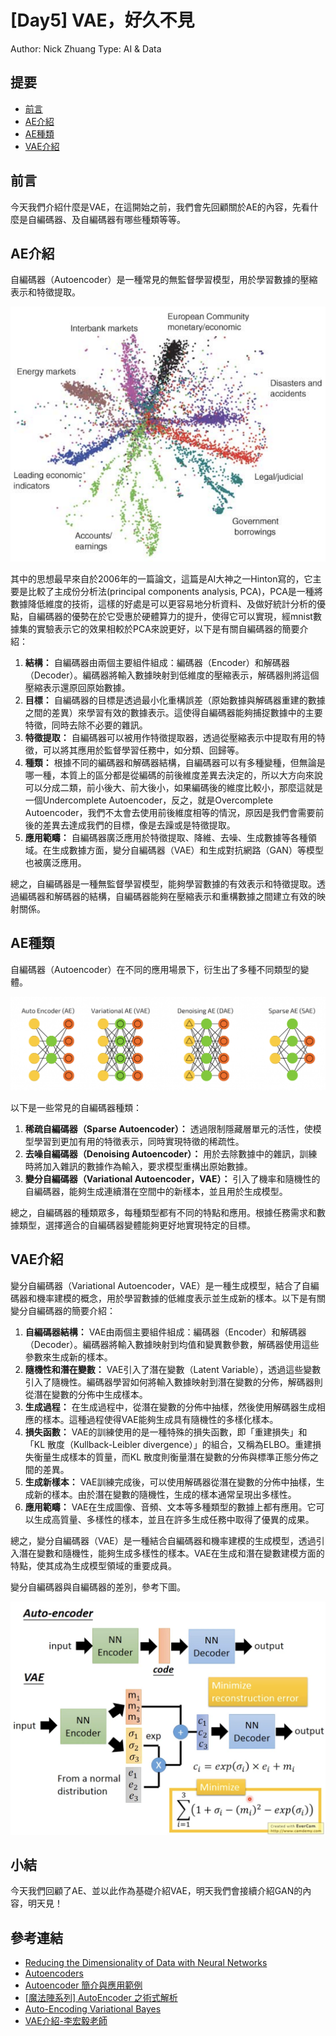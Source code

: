 # [Day5] VAE，好久不見

Author: Nick Zhuang
Type: AI & Data

## 提要

- [前言](#前言)
- [AE介紹](#ae介紹)
- [AE種類](#ae種類)
- [VAE介紹](#vae介紹)

## 前言

今天我們介紹什麼是VAE，在這開始之前，我們會先回顧關於AE的內容，先看什麼是自編碼器、及自編碼器有哪些種類等等。

## AE介紹

自編碼器（Autoencoder）是一種常見的無監督學習模型，用於學習數據的壓縮表示和特徵提取。

![1694242504459](image/README/1694242504459.png)

其中的思想最早來自於2006年的一篇論文，這篇是AI大神之一Hinton寫的，它主要是比較了主成份分析法(principal components analysis, PCA)，PCA是一種將數據降低維度的技術，這樣的好處是可以更容易地分析資料、及做好統計分析的優點，自編碼器的優勢在於它受惠於硬體算力的提升，使得它可以實現，經mnist數據集的實驗表示它的效果相較於PCA來說更好，以下是有關自編碼器的簡要介紹：

1. **結構：** 自編碼器由兩個主要組件組成：編碼器（Encoder）和解碼器（Decoder）。編碼器將輸入數據映射到低維度的壓縮表示，解碼器則將這個壓縮表示還原回原始數據。
2. **目標：** 自編碼器的目標是透過最小化重構誤差（原始數據與解碼器重建的數據之間的差異）來學習有效的數據表示。這使得自編碼器能夠捕捉數據中的主要特徵，同時去除不必要的雜訊。
3. **特徵提取：** 自編碼器可以被用作特徵提取器，透過從壓縮表示中提取有用的特徵，可以將其應用於監督學習任務中，如分類、回歸等。
4. **種類：** 根據不同的編碼器和解碼器結構，自編碼器可以有多種變種，但無論是哪一種，本質上的區分都是從編碼的前後維度差異去決定的，所以大方向來說可以分成二類，前小後大、前大後小，如果編碼後的維度比較小，那麼這就是一個Undercomplete Autoencoder，反之，就是Overcomplete Autoencoder，我們不太會去使用前後維度相等的情況，原因是我們會需要前後的差異去達成我們的目標，像是去躁或是特徵提取。
5. **應用範疇：** 自編碼器廣泛應用於特徵提取、降維、去噪、生成數據等各種領域。在生成數據方面，變分自編碼器（VAE）和生成對抗網路（GAN）等模型也被廣泛應用。

總之，自編碼器是一種無監督學習模型，能夠學習數據的有效表示和特徵提取。透過編碼器和解碼器的結構，自編碼器能夠在壓縮表示和重構數據之間建立有效的映射關係。

## AE種類

自編碼器（Autoencoder）在不同的應用場景下，衍生出了多種不同類型的變體。

![1694244252143](image/README/1694244252143.png)

以下是一些常見的自編碼器種類：

1. **稀疏自編碼器（Sparse Autoencoder）：** 透過限制隱藏層單元的活性，使模型學習到更加有用的特徵表示，同時實現特徵的稀疏性。
2. **去噪自編碼器（Denoising Autoencoder）：** 用於去除數據中的雜訊，訓練時將加入雜訊的數據作為輸入，要求模型重構出原始數據。
3. **變分自編碼器（Variational Autoencoder，VAE）：** 引入了機率和隨機性的自編碼器，能夠生成連續潛在空間中的新樣本，並且用於生成模型。

總之，自編碼器的種類眾多，每種類型都有不同的特點和應用。根據任務需求和數據類型，選擇適合的自編碼器變體能夠更好地實現特定的目標。

## VAE介紹

變分自編碼器（Variational Autoencoder，VAE）是一種生成模型，結合了自編碼器和機率建模的概念，用於學習數據的低維度表示並生成新的樣本。以下是有關變分自編碼器的簡要介紹：

1. **自編碼器結構：** VAE由兩個主要組件組成：編碼器（Encoder）和解碼器（Decoder）。編碼器將輸入數據映射到均值和變異數參數，解碼器使用這些參數來生成新的樣本。
2. **隨機性和潛在變數：** VAE引入了潛在變數（Latent Variable），透過這些變數引入了隨機性。編碼器學習如何將輸入數據映射到潛在變數的分佈，解碼器則從潛在變數的分佈中生成樣本。
3. **生成過程：** 在生成過程中，從潛在變數的分佈中抽樣，然後使用解碼器生成相應的樣本。這種過程使得VAE能夠生成具有隨機性的多樣化樣本。
4. **損失函數：** VAE的訓練使用的是一種特殊的損失函數，即「重建損失」和「KL 散度（Kullback-Leibler divergence）」的組合，又稱為ELBO。重建損失衡量生成樣本的質量，而KL 散度則衡量潛在變數的分佈與標準正態分佈之間的差異。
5. **生成新樣本：** VAE訓練完成後，可以使用解碼器從潛在變數的分佈中抽樣，生成新的樣本。由於潛在變數的隨機性，生成的樣本通常呈現出多樣性。
6. **應用範疇：** VAE在生成圖像、音頻、文本等多種類型的數據上都有應用。它可以生成高質量、多樣性的樣本，並且在許多生成任務中取得了優異的成果。

總之，變分自編碼器（VAE）是一種結合自編碼器和機率建模的生成模型，透過引入潛在變數和隨機性，能夠生成多樣性的樣本。VAE在生成和潛在變數建模方面的特點，使其成為生成模型領域的重要成員。

變分自編碼器與自編碼器的差別，參考下圖。

![1693324036992](image/README/1693324036992.png)

## 小結

今天我們回顧了AE、並以此作為基礎介紹VAE，明天我們會接續介紹GAN的內容，明天見！

## 參考連結

- [Reducing the Dimensionality of Data with Neural Networks](https://www.science.org/doi/10.1126/science.1127647)
- [Autoencoders](https://arxiv.org/pdf/2003.05991.pdf)
- [Autoencoder 簡介與應用範例](https://blog.yeshuanova.com/2018/01/autoencoder-tutorial/)
- [[魔法陣系列] AutoEncoder 之術式解析](https://ithelp.ithome.com.tw/articles/10206869)
- [Auto-Encoding Variational Bayes](https://arxiv.org/abs/1312.6114)
- [VAE介紹-李宏毅老師](https://www.youtube.com/watch?v=YNUek8ioAJk&list=PLJV_el3uVTsPy9oCRY30oBPNLCo89yu49&index=28)
